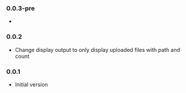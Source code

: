 ### 0.0.3-pre
*

### 0.0.2
* Change display output to only display uploaded files with path and count

### 0.0.1
* Initial version
